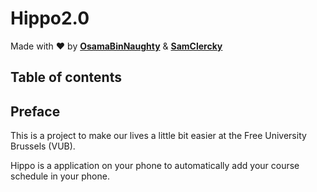 # Hippo2.0
Made with :heart: by **[OsamaBinNaughty](https://github.com/OsamaBinNaughty-hub)** & **[SamClercky](https://github.com/SamClercky)**

## Table of contents

## Preface
This is a project to make our lives a little bit easier at the Free University Brussels (VUB).

Hippo is a application on your phone to automatically add your course schedule in your phone.
